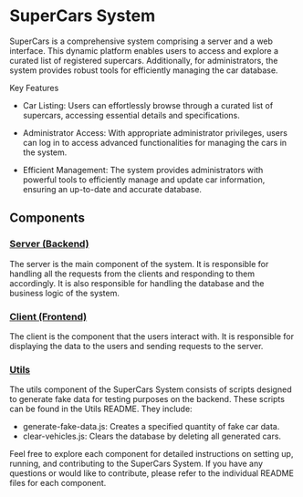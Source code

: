 # SuperCars System

SuperCars is a comprehensive system comprising a server and a web interface. This dynamic platform enables users to access and explore a curated list of registered supercars. Additionally, for administrators, the system provides robust tools for efficiently managing the car database.

Key Features

- Car Listing: Users can effortlessly browse through a curated list of supercars, accessing essential details and specifications.

- Administrator Access: With appropriate administrator privileges, users can log in to access advanced functionalities for managing the cars in the system.

- Efficient Management: The system provides administrators with powerful tools to efficiently manage and update car information, ensuring an up-to-date and accurate database.

## Components

### [Server (Backend)](/server/README.md)

The server is the main component of the system. It is responsible for handling all the requests from the clients and responding to them accordingly. It is also responsible for handling the database and the business logic of the system.

### [Client (Frontend)](/web/README.md)

The client is the component that the users interact with. It is responsible for displaying the data to the users and sending requests to the server.

### [Utils](/utils/README.md)

The utils component of the SuperCars System consists of scripts designed to generate fake data for testing purposes on the backend. These scripts can be found in the Utils README. They include:

- generate-fake-data.js: Creates a specified quantity of fake car data.
- clear-vehicles.js: Clears the database by deleting all generated cars.

Feel free to explore each component for detailed instructions on setting up, running, and contributing to the SuperCars System. If you have any questions or would like to contribute, please refer to the individual README files for each component.
